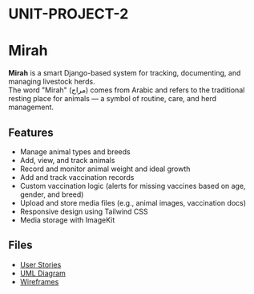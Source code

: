 # UNIT-PROJECT-2

# Mirah

**Mirah** is a smart Django-based system for tracking, documenting, and managing livestock herds.  
The word "Mirah" (مراح) comes from Arabic and refers to the traditional resting place for animals — a symbol of routine, care, and herd management.

## Features
- Manage animal types and breeds
- Add, view, and track animals
- Record and monitor animal weight and ideal growth
- Add and track vaccination records
- Custom vaccination logic (alerts for missing vaccines based on age, gender, and breed)
- Upload and store media files (e.g., animal images, vaccination docs)
- Responsive design using Tailwind CSS
- Media storage with ImageKit

## Files
- [User Stories](Files/Mirah_UserStories.pdf)
- [UML Diagram](Files/Mirah_UMLDiagram.png)
- [Wireframes](Files/Mirah_Wireframes.pdf)